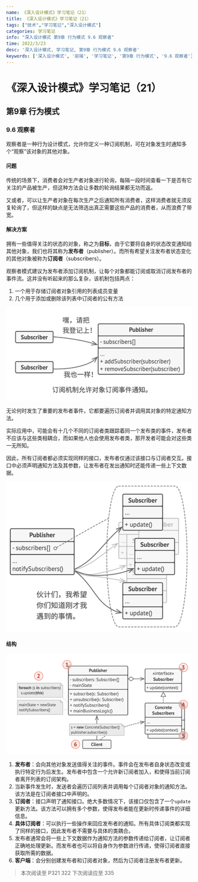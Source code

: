 ```yaml
---
name: 《深入设计模式》学习笔记（21）
title: 《深入设计模式》学习笔记（21）
tags: ["技术","学习笔记","深入设计模式"]
categories: 学习笔记
info: "深入设计模式 第9章 行为模式 9.6 观察者"
time: 2022/3/23
desc: '深入设计模式, 学习笔记, 第9章 行为模式 9.6 观察者'
keywords: ['深入设计模式', '前端', '学习笔记', '第9章 行为模式', '9.6 观察者']
---
```


# 《深入设计模式》学习笔记（21）

## 第9章 行为模式

### 9.6 观察者

观察者是一种行为设计模式，允许你定义一种订阅机制，可在对象发生时通知多个“观察”该对象的其他对象。

#### 问题

传统的场景下，消费者会对生产者对象进行轮询，每隔一段时间查看一下是否有它关注的产品被生产，但这种方法会让多数的轮询结果都无功而返。

又或者，可以让生产者对象在每次生产之后通知所有消费者，这样消费者就无须反复轮询了，但这样的缺点是无法筛选出真正需要这些产品的消费者，从而浪费了带宽。

#### 解决方案

拥有一些值得关注的状态的对象，称之为**目标**，由于它要将自身的状态改变通知给其他对象，我们也将其称为**发布者**（publisher）。而所有希望关注发布者状态变化的其他对象被称为**订阅者**（subscribers）。

观察者模式建议为发布者添加订阅机制，让每个对象都能订阅或取消订阅发布者的事件流。这并没有听起来的那么复杂，该机制包括两点：

1. 一个用于存储订阅者对象引用的列表成员变量
2. 几个用于添加或删除该列表中订阅者的公有方法

![9-24.png](./images/9-24.png)

无论何时发生了重要的发布者事件，它都要遍历订阅者并调用其对象的特定通知方法。

实际应用中，可能会有十几个不同的订阅者类跟踪着同一个发布类的事件，发布者不应该与这些类相耦合，而如果他人也会使用发布者类，那开发者可能会对这些类一无所知。

因此，所有订阅者都必须实现同样的接口，发布者仅通过该接口与订阅者交互。接口中必须声明通知方法及其参数，让发布者在发出通知时还能传递一些上下文数据。

![9-25.png](./images/9-25.png)

#### 结构

![9-26.png](./images/9-26.png)

1. **发布者**：会向其他对象发送值得关注的事件。事件会在发布者自身状态改变或执行特定行为后发生。发布者中包含一个允许新订阅者加入，和使得当前订阅者离开列表的订阅架构。
2. 当新事件发生时，发送者会遍历订阅列表并调用每个订阅者对象的通知方法。该方法是在订阅者接口中声明的。
3. **订阅者**：接口声明了通知接口。绝大多数情况下，该接口仅包含了一个`update`更新方法。该方法可以拥有多个参数，使得发布者能在更新时传递事件的详细信息。
4. **具体订阅者**：可以执行一些操作来回应发布者的通知。所有具体订阅类都实现了同样的接口，因此发布者不需要与具体的类耦合。
5. 发布者通常会将一些上下文数据作为通知方法的参数传递给订阅者，让订阅者正确地处理更新。而发布者也可以将自身作为参数进行传递，使得订阅者直接获取所需的数据。
6. **客户端**：会分别创建发布者和订阅者对象，然后为订阅者注册发布者更新。







> 本次阅读至 P321 322  下次阅读应至 335